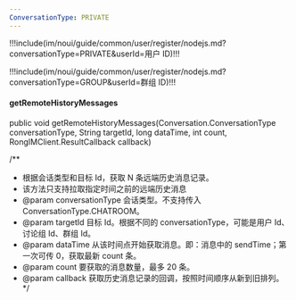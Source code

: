 ```yaml
---
ConversationType: PRIVATE
---
```


!!!include(im/noui/guide/common/user/register/nodejs.md?conversationType=PRIVATE&userId=用户 ID)!!!

!!!include(im/noui/guide/common/user/register/nodejs.md?conversationType=GROUP&userId=群组 ID)!!!

#### getRemoteHistoryMessages

public void getRemoteHistoryMessages(Conversation.ConversationType conversationType, String targetId, long dataTime, int count, RongIMClient.ResultCallback callback)

/**
* 根据会话类型和目标 Id，获取 N 条远端历史消息记录。
* 该方法只支持拉取指定时间之前的远端历史消息
* @param conversationType 会话类型。不支持传入 ConversationType.CHATROOM。
* @param targetId         目标 Id。根据不同的 conversationType，可能是用户 Id、讨论组 Id、群组 Id。
* @param dataTime         从该时间点开始获取消息。即：消息中的 sendTime；第一次可传 0，获取最新 count 条。
* @param count            要获取的消息数量，最多 20 条。
* @param callback         获取历史消息记录的回调，按照时间顺序从新到旧排列。
*/
